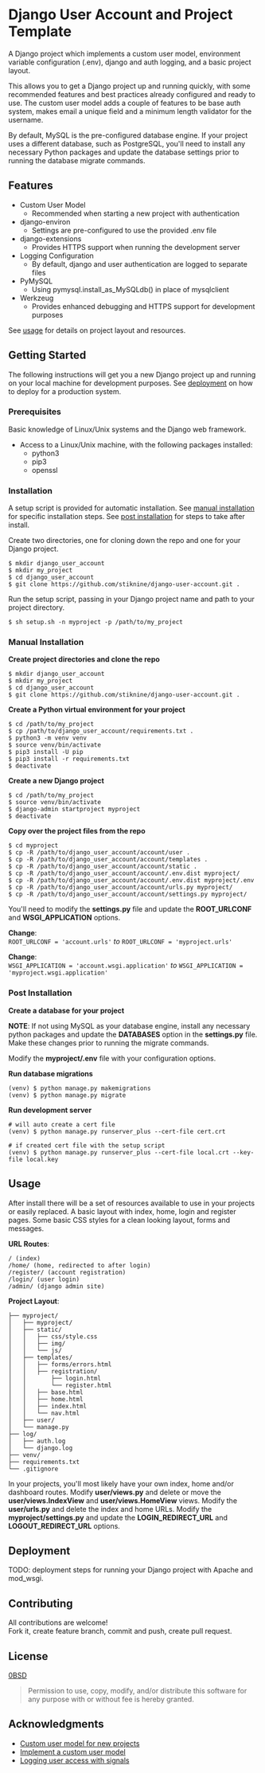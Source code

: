 # Django User Account and Project Template

A Django project which implements a custom user model, environment variable configuration (.env), django and auth logging, and a basic project layout.

This allows you to get a Django project up and running quickly, with some recommended features and best practices already configured and ready to use. The custom user model adds a couple of features to be base auth system, makes email a unique field and a minimum length validator for the username.

By default, MySQL is the pre-configured database engine. If your project uses a different database, such as PostgreSQL, you'll need to install any necessary Python packages and update the database settings prior to running the database migrate commands.  

## Features

* Custom User Model
  * Recommended when starting a new project with authentication
* django-environ
  * Settings are pre-configured to use the provided .env file
* django-extensions
  * Provides HTTPS support when running the development server
* Logging Configuration
  * By default, django and user authentication are logged to separate files
* PyMySQL
  * Using pymysql.install_as_MySQLdb() in place of mysqlclient
* Werkzeug
  * Provides enhanced debugging and HTTPS support for development purposes

See [usage](#usage) for details on project layout and resources.

## Getting Started

The following instructions will get you a new Django project up and running on your local machine for development purposes. See [deployment](#deployment) on how to deploy for a production system.

### Prerequisites

Basic knowledge of Linux/Unix systems and the Django web framework.

* Access to a Linux/Unix machine, with the following packages installed:
  * python3
  * pip3
  * openssl

### Installation

A setup script is provided for automatic installation. See [manual installation](#manual-installation) for specific installation steps. See [post installation](#post-installation) for steps to take after install.

Create two directories, one for cloning down the repo and one for your Django project.

```
$ mkdir django_user_account
$ mkdir my_project
$ cd django_user_account
$ git clone https://github.com/stiknine/django-user-account.git .
```

Run the setup script, passing in your Django project name and path to your project directory.

```
$ sh setup.sh -n myproject -p /path/to/my_project
```

### Manual Installation

**Create project directories and clone the repo**

```
$ mkdir django_user_account
$ mkdir my_project
$ cd django_user_account
$ git clone https://github.com/stiknine/django-user-account.git .
```

**Create a Python virtual environment for your project**

```
$ cd /path/to/my_project
$ cp /path/to/django_user_account/requirements.txt .
$ python3 -m venv venv
$ source venv/bin/activate
$ pip3 install -U pip
$ pip3 install -r requirements.txt
$ deactivate
```

**Create a new Django project**

```
$ cd /path/to/my_project
$ source venv/bin/activate
$ django-admin startproject myproject
$ deactivate
```

**Copy over the project files from the repo**

```
$ cd myproject
$ cp -R /path/to/django_user_account/account/user .
$ cp -R /path/to/django_user_account/account/templates .
$ cp -R /path/to/django_user_account/account/static .
$ cp -R /path/to/django_user_account/account/.env.dist myproject/
$ cp -R /path/to/django_user_account/account/.env.dist myproject/.env
$ cp -R /path/to/django_user_account/account/urls.py myproject/
$ cp -R /path/to/django_user_account/account/settings.py myproject/
```

You'll need to modify the **settings.py** file and update the **ROOT_URLCONF** and **WSGI_APPLICATION** options.

**Change**:  
`ROOT_URLCONF = 'account.urls'` *to* `ROOT_URLCONF = 'myproject.urls'`

**Change**:  
`WSGI_APPLICATION = 'account.wsgi.application'` *to* `WSGI_APPLICATION = 'myproject.wsgi.application'`

### Post Installation

**Create a database for your project**

**NOTE**: If not using MySQL as your database engine, install any necessary python packages and update the **DATABASES** option in the **settings.py** file. Make these changes prior to running the migrate commands.

Modify the **myproject/.env** file with your configuration options.

**Run database migrations**

```
(venv) $ python manage.py makemigrations
(venv) $ python manage.py migrate
```

**Run development server**

```
# will auto create a cert file
(venv) $ python manage.py runserver_plus --cert-file cert.crt

# if created cert file with the setup script
(venv) $ python manage.py runserver_plus --cert-file local.crt --key-file local.key
```

## Usage

After install there will be a set of resources available to use in your projects or easily replaced. A basic layout with index, home, login and register pages. Some basic CSS styles for a clean looking layout, forms and messages.

**URL Routes**:

```
/ (index)
/home/ (home, redirected to after login)
/register/ (account registration)
/login/ (user login)
/admin/ (django admin site)
```

**Project Layout**:

```
├── myproject/
│   ├── myproject/
│   ├── static/
│   │   ├── css/style.css
│   │   ├── img/
│   │   └── js/
│   ├── templates/
│   │   ├── forms/errors.html
│   │   ├── registration/
│   │       ├── login.html
│   │       └── register.html
│   │   ├── base.html
│   │   ├── home.html
│   │   ├── index.html
│   │   └── nav.html
│   ├── user/
│   └── manage.py
├── log/
│   ├── auth.log
│   └── django.log
├── venv/
├── requirements.txt
└── .gitignore
```

In your projects, you'll most likely have your own index, home and/or dashboard routes. Modify **user/views.py** and delete or move the **user/views.IndexView** and **user/views.HomeView** views. Modify the **user/urls.py** and delete the index and home URLs. Modify the **myproject/settings.py** and update the **LOGIN_REDIRECT_URL** and **LOGOUT_REDIRECT_URL** options.

## Deployment

TODO: deployment steps for running your Django project with Apache and mod_wsgi.

## Contributing

All contributions are welcome!  
Fork it, create feature branch, commit and push, create pull request.

## License

[0BSD](LICENSE.txt)

> Permission to use, copy, modify, and/or distribute this software for any
> purpose with or without fee is hereby granted.

## Acknowledgments

* [Custom user model for new projects](https://docs.djangoproject.com/en/4.1/topics/auth/customizing/#using-a-custom-user-model-when-starting-a-project)
* [Implement a custom user model](https://learndjango.com/tutorials/django-custom-user-model)
* [Logging user access with signals](https://dbslusser.medium.com/logging-user-access-with-django-signals-dc4ddd3894a9)
